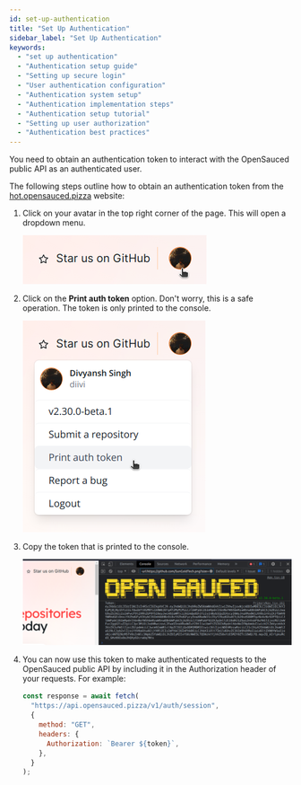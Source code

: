 ```yaml
---
id: set-up-authentication
title: "Set Up Authentication"
sidebar_label: "Set Up Authentication"
keywords:
  - "set up authentication"
  - "Authentication setup guide"
  - "Setting up secure login"
  - "User authentication configuration"
  - "Authentication system setup"
  - "Authentication implementation steps"
  - "Authentication setup tutorial"
  - "Setting up user authorization"
  - "Authentication best practices"
---
```


You need to obtain an authentication token to interact with the OpenSauced public API as an authenticated user.

The following steps outline how to obtain an authentication token from the [hot.opensauced.pizza](https://hot.opensauced.pizza) website:

1. Click on your avatar in the top right corner of the page. This will open a dropdown menu.

   ![Avatar in top right corner of the page](../../static/img/contributing-avatar-top-right.png)

2. Click on the **Print auth token** option. Don't worry, this is a safe operation. The token is only printed to the console.

   ![Print Auth Token](../../static/img/contributing-print-auth-token.png)

3. Copy the token that is printed to the console.

   ![Token printed to the console](../../static/img/contributing-token-printed-to-console.png)

4. You can now use this token to make authenticated requests to the OpenSauced public API by including it in the Authorization header of your requests. For example:

   ```javascript
   const response = await fetch(
     "https://api.opensauced.pizza/v1/auth/session",
     {
       method: "GET",
       headers: {
         Authorization: `Bearer ${token}`,
       },
     }
   );
   ```
